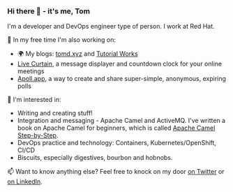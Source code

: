 ### Hi there 👋 - it's me, Tom

I'm a developer and DevOps engineer type of person. I work at Red Hat. 

🔭 In my free time I'm also working on:

- 🌍 My blogs: [tomd.xyz][tomd] and [Tutorial Works][tw]
- [Live Curtain][lc], a message displayer and countdown clock for your online meetings
- [Apoll.app][apoll], a way to create and share super-simple, anonymous, expiring polls

🤔 I'm interested in:

- Writing and creating stuff!
- Integration and messaging - Apache Camel and ActiveMQ. I've written a book on Apache Camel for beginners, which is called [Apache Camel Step-by-Step][camelsbs].
- DevOps practice and technology: Containers, Kubernetes/OpenShift, CI/CD
- Biscuits, especially digestives, bourbon and hobnobs.

📫 Want to know anything else? Feel free to knock on my door [on Twitter][twitter] or [on LinkedIn][linkedin].

[tomd]: https://tomd.xyz
[tw]: https://www.tutorialworks.com
[disco]: https://www.discochap.com
[discosrc]: https://github.com/monodot/discochap
[camelsbs]: https://tomd.xyz/camelstepbystep
[linkedin]: https://www.linkedin.com/in/tomint/
[twitter]: https://twitter.com/monodot
[lc]: https://livecurtain.com
[apoll]: https://apoll.app
